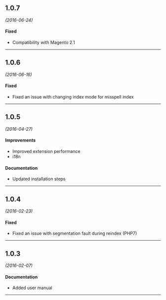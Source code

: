 ## 1.0.7
*(2016-06-24)*

#### Fixed
* Compatibility with Magento 2.1

---

## 1.0.6
*(2016-06-16)*

#### Fixed
* Fixed an issue with changing index mode for misspell index

---

## 1.0.5
*(2016-04-27)*

#### Improvements
* Improved extension performance
* i18n

#### Documentation
* Updated installation steps

---

## 1.0.4
*(2016-02-23)*

#### Fixed
* Fixed an issue with segmentation fault during reindex (PHP7)

---

## 1.0.3
*(2016-02-07)*

#### Documentation
* Added user manual

---